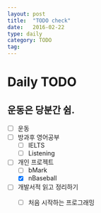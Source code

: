 ```yaml
---
layout: post
title:  "TODO check"
date:   2016-02-22
type: daily
category: TODO
tag:
---
```


# Daily TODO
## 운동은 당분간 쉼.

- [ ] 운동
- [ ] 방과후 영어공부
	- [ ] IELTS
	- [ ] Listening
- [ ] 개인 프로젝트
	- [ ] bMark
	- [x] nBaseball
- [ ] 개발서적 읽고 정리하기
	- [ ] 처음 시작하는 프로그래밍



